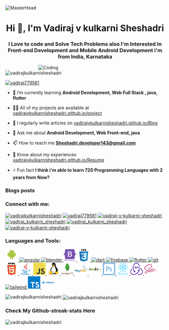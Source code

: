 ![MasterHead](https://camo.githubusercontent.com/48ec00ed4c84e771db4a1db90b56352923a8d644452a32b434d68e97006c9337/68747470733a2f2f63686b736b696c6c732e636f6d2f77702d636f6e74656e742f75706c6f6164732f323032302f30342f504e432d416e696d617465642d42616e6e6572732e676966)

<h1 align="center">Hi 👋, I'm Vadiraj v kulkarni Sheshadri</h1>
<h3 align="center"> I Love to code and Solve Tech Problems also I'm Interested In Front-end Development and Mobile Android Development i'm from India, Karnataka</h3>
<img align="right" alt="Coding" width="400"src="https://i.pinimg.com/originals/50/83/e0/5083e0a2a7dcaae07c142e8b87036a27.gif">


<p align="left"> <img src="https://komarev.com/ghpvc/?username=vadirajkulkarnisheshadri&label=Profile%20views&color=0e75b6&style=flat" alt="vadirajkulkarnisheshadri" /> </p>


<p align="left"> <a href="https://twitter.com/vadiraj779561" target="blank"><img src="https://img.shields.io/twitter/follow/vadiraj779561?logo=twitter&style=for-the-badge" alt="vadiraj779561" /></a> </p>

- 🌱 I’m currently learning **Android Development, Web Full Stack , java, flutter**

- 👨‍💻 All of my projects are available at [vadirajvkulkarnisheshadri.github.io/project](vadirajvkulkarnisheshadri.github.io/project)

- 📝 I regularly write articles on [vadirajvkulkarnisheshadri.github.io/Blog](vadirajvkulkarnisheshadri.github.io/Blog)

- 💬 Ask me about **Android Development, Web Front-end, java**

- 📫 How to reach me **Sheshadri.developer143@gmail.com**

- 📄 Know about my experiences [vadirajvkulkarnisheshadri.github.io/Resume](vadirajvkulkarnisheshadri.github.io/Resume)

- ⚡ Fun fact **I think i'm able to learn 720 Programming Languages with 2 years from Now?**

### Blogs posts
<!-- BLOG-POST-LIST:START -->
<!-- BLOG-POST-LIST:END -->

<h3 align="left">Connect with me:</h3>
<p align="left">
<a href="https://dev.to/vadirajkulkarnisheshadri" target="blank"><img align="center" src="https://raw.githubusercontent.com/rahuldkjain/github-profile-readme-generator/master/src/images/icons/Social/devto.svg" alt="vadirajkulkarnisheshadri" height="30" width="40" /></a>
<a href="https://twitter.com/vadiraj779561" target="blank"><img align="center" src="https://raw.githubusercontent.com/rahuldkjain/github-profile-readme-generator/master/src/images/icons/Social/twitter.svg" alt="vadiraj779561" height="30" width="40" /></a>
<a href="https://linkedin.com/in/vadiraj-v-kulkarni-sheshadri" target="blank"><img align="center" src="https://raw.githubusercontent.com/rahuldkjain/github-profile-readme-generator/master/src/images/icons/Social/linked-in-alt.svg" alt="vadiraj-v-kulkarni-sheshadri" height="30" width="40" /></a>
<a href="https://instagram.com/vadiraj_kulkarni_sheshadri" target="blank"><img align="center" src="https://raw.githubusercontent.com/rahuldkjain/github-profile-readme-generator/master/src/images/icons/Social/instagram.svg" alt="vadiraj_kulkarni_sheshadri" height="30" width="40" /></a>
<a href="https://www.behance.net/vadiraj_kulkarni_sheshadri" target="blank"><img align="center" src="https://raw.githubusercontent.com/rahuldkjain/github-profile-readme-generator/master/src/images/icons/Social/behance.svg" alt="vadiraj_kulkarni_sheshadri" height="30" width="40" /></a>
<a href="https://www.youtube.com/c/vadiraj-v-kulkarni-sheshadri" target="blank"><img align="center" src="https://raw.githubusercontent.com/rahuldkjain/github-profile-readme-generator/master/src/images/icons/Social/youtube.svg" alt="vadiraj-v-kulkarni-sheshadri" height="30" width="40" /></a>
</p>

<h3 align="left">Languages and Tools:</h3>
<p align="left"> <a href="https://developer.android.com" target="_blank" rel="noreferrer"> <img src="https://raw.githubusercontent.com/devicons/devicon/master/icons/android/android-original-wordmark.svg" alt="android" width="40" height="40"/> </a> <a href="https://angular.io" target="_blank" rel="noreferrer"> <img src="https://angular.io/assets/images/logos/angular/angular.svg" alt="angular" width="40" height="40"/> </a> <a href="https://www.blender.org/" target="_blank" rel="noreferrer"> <img src="https://download.blender.org/branding/community/blender_community_badge_white.svg" alt="blender" width="40" height="40"/> </a> <a href="https://getbootstrap.com" target="_blank" rel="noreferrer"> <img src="https://raw.githubusercontent.com/devicons/devicon/master/icons/bootstrap/bootstrap-plain-wordmark.svg" alt="bootstrap" width="40" height="40"/> </a> <a href="https://www.w3schools.com/css/" target="_blank" rel="noreferrer"> <img src="https://raw.githubusercontent.com/devicons/devicon/master/icons/css3/css3-original-wordmark.svg" alt="css3" width="40" height="40"/> </a> <a href="https://dart.dev" target="_blank" rel="noreferrer"> <img src="https://www.vectorlogo.zone/logos/dartlang/dartlang-icon.svg" alt="dart" width="40" height="40"/> </a> <a href="https://firebase.google.com/" target="_blank" rel="noreferrer"> <img src="https://www.vectorlogo.zone/logos/firebase/firebase-icon.svg" alt="firebase" width="40" height="40"/> </a> <a href="https://flutter.dev" target="_blank" rel="noreferrer"> <img src="https://www.vectorlogo.zone/logos/flutterio/flutterio-icon.svg" alt="flutter" width="40" height="40"/> </a> <a href="https://git-scm.com/" target="_blank" rel="noreferrer"> <img src="https://www.vectorlogo.zone/logos/git-scm/git-scm-icon.svg" alt="git" width="40" height="40"/> </a> <a href="https://www.w3.org/html/" target="_blank" rel="noreferrer"> <img src="https://raw.githubusercontent.com/devicons/devicon/master/icons/html5/html5-original-wordmark.svg" alt="html5" width="40" height="40"/> </a> <a href="https://www.java.com" target="_blank" rel="noreferrer"> <img src="https://raw.githubusercontent.com/devicons/devicon/master/icons/java/java-original.svg" alt="java" width="40" height="40"/> </a> <a href="https://developer.mozilla.org/en-US/docs/Web/JavaScript" target="_blank" rel="noreferrer"> <img src="https://raw.githubusercontent.com/devicons/devicon/master/icons/javascript/javascript-original.svg" alt="javascript" width="40" height="40"/> </a> <a href="https://www.linux.org/" target="_blank" rel="noreferrer"> <img src="https://raw.githubusercontent.com/devicons/devicon/master/icons/linux/linux-original.svg" alt="linux" width="40" height="40"/> </a> <a href="https://www.mongodb.com/" target="_blank" rel="noreferrer"> <img src="https://raw.githubusercontent.com/devicons/devicon/master/icons/mongodb/mongodb-original-wordmark.svg" alt="mongodb" width="40" height="40"/> </a> <a href="https://www.mysql.com/" target="_blank" rel="noreferrer"> <img src="https://raw.githubusercontent.com/devicons/devicon/master/icons/mysql/mysql-original-wordmark.svg" alt="mysql" width="40" height="40"/> </a> <a href="https://nodejs.org" target="_blank" rel="noreferrer"> <img src="https://raw.githubusercontent.com/devicons/devicon/master/icons/nodejs/nodejs-original-wordmark.svg" alt="nodejs" width="40" height="40"/> </a> <a href="https://www.photoshop.com/en" target="_blank" rel="noreferrer"> <img src="https://raw.githubusercontent.com/devicons/devicon/master/icons/photoshop/photoshop-line.svg" alt="photoshop" width="40" height="40"/> </a> <a href="https://reactjs.org/" target="_blank" rel="noreferrer"> <img src="https://raw.githubusercontent.com/devicons/devicon/master/icons/react/react-original-wordmark.svg" alt="react" width="40" height="40"/> </a> <a href="https://redux.js.org" target="_blank" rel="noreferrer"> <img src="https://raw.githubusercontent.com/devicons/devicon/master/icons/redux/redux-original.svg" alt="redux" width="40" height="40"/> </a> <a href="https://sass-lang.com" target="_blank" rel="noreferrer"> <img src="https://raw.githubusercontent.com/devicons/devicon/master/icons/sass/sass-original.svg" alt="sass" width="40" height="40"/> </a> <a href="https://tailwindcss.com/" target="_blank" rel="noreferrer"> <img src="https://www.vectorlogo.zone/logos/tailwindcss/tailwindcss-icon.svg" alt="tailwind" width="40" height="40"/> </a> <a href="https://www.typescriptlang.org/" target="_blank" rel="noreferrer"> <img src="https://raw.githubusercontent.com/devicons/devicon/master/icons/typescript/typescript-original.svg" alt="typescript" width="40" height="40"/> </a> <a href="https://webpack.js.org" target="_blank" rel="noreferrer"> <img src="https://raw.githubusercontent.com/devicons/devicon/d00d0969292a6569d45b06d3f350f463a0107b0d/icons/webpack/webpack-original-wordmark.svg" alt="webpack" width="40" height="40"/> </a> </p>

<p><img align="left" src="https://github-readme-stats.vercel.app/api/top-langs?username=vadirajkulkarnisheshadri&show_icons=true&locale=en&layout=compact" alt="vadirajkulkarnisheshadri" /></p>

<p>&nbsp;<img align="center" src="https://github-readme-stats.vercel.app/api?username=vadirajkulkarnisheshadri&show_icons=true&locale=en" alt="vadirajkulkarnisheshadri" /></p>

<p><h3 align="left">Check My Github-streak-stats Here</h3>
<p><img align="center" src="https://github-readme-streak-stats.herokuapp.com/?user=vadirajkulkarnisheshadri&" alt="vadirajkulkarnisheshadri" /></p>
